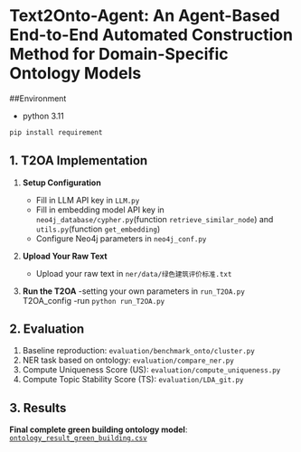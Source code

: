 # Text2Onto-Agent: An Agent-Based End-to-End Automated Construction Method for Domain-Specific Ontology Models
##Environment
   - python 3.11
```bash
pip install requirement
```
## 1. T2OA Implementation
1. **Setup Configuration**  
   - Fill in LLM API key in `LLM.py`  
   - Fill in embedding model API key in `neo4j_database/cypher.py`(function `retrieve_similar_node`)  and `utils.py`(function `get_embedding`)
   - Configure Neo4j parameters in `neo4j_conf.py`

2. **Upload Your Raw Text**  
   - Upload your raw text in `ner/data/绿色建筑评价标准.txt`

3. **Run the T2OA**
    -setting your own parameters in `run_T2OA.py` T2OA_config
    -run `python run_T2OA.py`

## 2. Evaluation
1. Baseline reproduction: `evaluation/benchmark_onto/cluster.py`  
2. NER task based on ontology: `evaluation/compare_ner.py`  
3. Compute Uniqueness Score (US): `evaluation/compute_uniqueness.py`  
4. Compute Topic Stability Score (TS): `evaluation/LDA_git.py`

## 3. Results
**Final complete green building ontology model**: [`ontology_result_green_building.csv`](ontology_result_green_building.csv)
